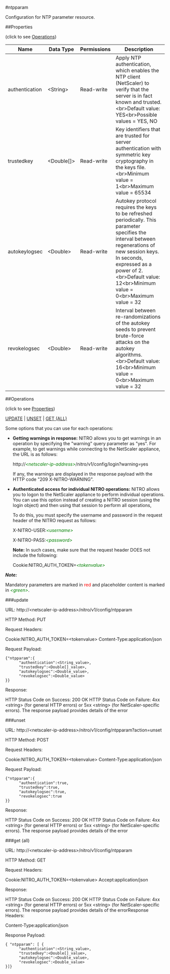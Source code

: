 #ntpparam

Configuration for NTP parameter resource.


##Properties 
<span>(click to see [Operations](#operations))</span>


<table><thead><tr><th>Name</th><th> Data Type</th><th> Permissions</th><th>Description</th></tr></thead><tbody><tr><td>authentication</td><td>&lt;String></td><td>Read-write</td><td>Apply NTP authentication, which enables the NTP client (NetScaler) to verify that the server is in fact known and trusted.&lt;br>Default value: YES&lt;br>Possible values = YES, NO</td><tr><tr><td>trustedkey</td><td>&lt;Double[]></td><td>Read-write</td><td>Key identifiers that are trusted for server authentication with symmetric key cryptography in the keys file.&lt;br>Minimum value = 1&lt;br>Maximum value = 65534</td><tr><tr><td>autokeylogsec</td><td>&lt;Double></td><td>Read-write</td><td>Autokey protocol requires the keys to be refreshed periodically. This parameter specifies the interval between regenerations of new session keys. In seconds, expressed as a power of 2.&lt;br>Default value: 12&lt;br>Minimum value = 0&lt;br>Maximum value = 32</td><tr><tr><td>revokelogsec</td><td>&lt;Double></td><td>Read-write</td><td>Interval between re-randomizations of the autokey seeds to prevent brute-force attacks on the autokey algorithms.&lt;br>Default value: 16&lt;br>Minimum value = 0&lt;br>Maximum value = 32</td><tr></tbody></table>
##Operations 
<span>(click to see [Properties](#properties))</span>


[UPDATE](#update) | [UNSET](#unset) | [GET (ALL)](#get-(all))


Some options that you can use for each operations:
<ul><li><p><b>Getting warnings in response:</b> NITRO allows you to get warnings in an operation by specifying the "warning" query parameter as "yes". For example, to get warnings while connecting to the NetScaler appliance, the URL is as follows:</p><p>http://<span style="color:green;font-style:italic;">&lt;netscaler-ip-address&gt;</span>/nitro/v1/config/login?warning=yes</p><p>If any, the warnings are displayed in the response payload with the HTTP code "209 X-NITRO-WARNING".</p></li><li><p><b>Authenticated access for individual NITRO operations:</b> NITRO allows you to logon to the NetScaler appliance to perform individual operations. You can use this option instead of creating a NITRO session (using the login object) and then using that session to perform all operations,</p><p>To do this, you must specify the username and password in the request header of the NITRO request as follows:</p><p>X-NITRO-USER:<span style="color:green;font-style:italic;">&lt;username&gt;</span></p><p>X-NITRO-PASS:<span style="color:green;font-style:italic;">&lt;password&gt;</span></p><p><b>Note:</b> In such cases, make sure that the request header DOES not include the following:</p><p>Cookie:NITRO_AUTH_TOKEN=<span style="color:green;font-style:italic;">&lt;tokenvalue&gt;</span></p></li></ul>



***Note:*** 
Mandatory parameters are marked in <span style="color:#FF0000;">red</span> and placeholder content is marked in <span style="color:green;font-style:italic">&lt;green&gt;</span>.

###update



URL: http://&lt;netscaler-ip-address&gt;/nitro/v1/config/ntpparam
HTTP Method: PUT
Request Headers:

Cookie:NITRO_AUTH_TOKEN=&lt;tokenvalue&gt;Content-Type:application/json

Request Payload: ```{"ntpparam":{      "authentication":<String_value>,      "trustedkey":<Double[]_value>,      "autokeylogsec":<Double_value>,      "revokelogsec":<Double_value>}}```
Response:
HTTP Status Code on Success: 200 OKHTTP Status Code on Failure: 4xx &lt;string&gt; (for general HTTP errors) or 5xx &lt;string&gt; (for NetScaler-specific errors). The response payload provides details of the error


###unset



URL: http://&lt;netscaler-ip-address&gt;/nitro/v1/config/ntpparam?action=unset
HTTP Method: POST
Request Headers:

Cookie:NITRO_AUTH_TOKEN=&lt;tokenvalue&gt;Content-Type:application/json

Request Payload: ```{"ntpparam":{      "authentication":true,      "trustedkey":true,      "autokeylogsec":true,      "revokelogsec":true}}```
Response:
HTTP Status Code on Success: 200 OKHTTP Status Code on Failure: 4xx &lt;string&gt; (for general HTTP errors) or 5xx &lt;string&gt; (for NetScaler-specific errors). The response payload provides details of the error


###get (all)



URL: http://&lt;netscaler-ip-address&gt;/nitro/v1/config/ntpparam
HTTP Method: GET
Request Headers:

Cookie:NITRO_AUTH_TOKEN=&lt;tokenvalue&gt;Accept:application/json

Response:
HTTP Status Code on Success: 200 OKHTTP Status Code on Failure: 4xx &lt;string&gt; (for general HTTP errors) or 5xx &lt;string&gt; (for NetScaler-specific errors). The response payload provides details of the errorResponse Headers:

Content-Type:application/json

Response Payload: ```{ "ntpparam": [ {      "authentication":<String_value>,      "trustedkey":<Double[]_value>,      "autokeylogsec":<Double_value>,      "revokelogsec":<Double_value>}]}```



